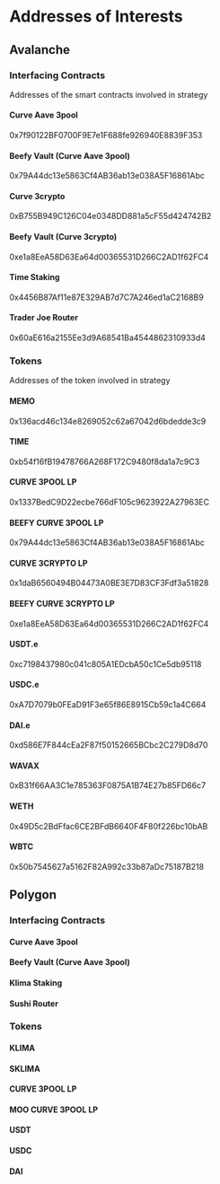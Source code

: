 # **Addresses of Interests**

## **Avalanche**

### **Interfacing Contracts**
Addresses of the smart contracts involved in strategy

#### **Curve Aave 3pool**
0x7f90122BF0700F9E7e1F688fe926940E8839F353

#### **Beefy Vault (Curve Aave 3pool)**
0x79A44dc13e5863Cf4AB36ab13e038A5F16861Abc

#### **Curve 3crypto**
0xB755B949C126C04e0348DD881a5cF55d424742B2

#### **Beefy Vault (Curve 3crypto)**
0xe1a8EeA58D63Ea64d00365531D266C2AD1f62FC4

#### **Time Staking**
0x4456B87Af11e87E329AB7d7C7A246ed1aC2168B9

#### **Trader Joe Router**
0x60aE616a2155Ee3d9A68541Ba4544862310933d4



### **Tokens**
Addresses of the token involved in strategy 

#### **MEMO**
0x136acd46c134e8269052c62a67042d6bdedde3c9

#### **TIME**
0xb54f16fB19478766A268F172C9480f8da1a7c9C3

#### **CURVE 3POOL LP**
0x1337BedC9D22ecbe766dF105c9623922A27963EC

#### **BEEFY CURVE 3POOL LP**
0x79A44dc13e5863Cf4AB36ab13e038A5F16861Abc

#### **CURVE 3CRYPTO LP**
0x1daB6560494B04473A0BE3E7D83CF3Fdf3a51828

#### **BEEFY CURVE 3CRYPTO LP**
0xe1a8EeA58D63Ea64d00365531D266C2AD1f62FC4

#### **USDT.e**
0xc7198437980c041c805A1EDcbA50c1Ce5db95118

#### **USDC.e**
0xA7D7079b0FEaD91F3e65f86E8915Cb59c1a4C664

#### **DAI.e**
0xd586E7F844cEa2F87f50152665BCbc2C279D8d70

#### **WAVAX**
0xB31f66AA3C1e785363F0875A1B74E27b85FD66c7

#### **WETH**
0x49D5c2BdFfac6CE2BFdB6640F4F80f226bc10bAB

#### **WBTC**
0x50b7545627a5162F82A992c33b87aDc75187B218



## **Polygon**

### **Interfacing Contracts**

#### **Curve Aave 3pool**

#### **Beefy Vault (Curve Aave 3pool)**

#### **Klima Staking**

#### **Sushi Router**

### **Tokens**

#### **KLIMA**

#### **SKLIMA**

#### **CURVE 3POOL LP**

#### **MOO CURVE 3POOL LP**

#### **USDT**

#### **USDC**

#### **DAI**